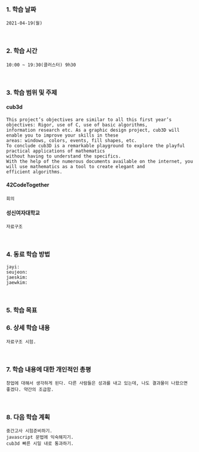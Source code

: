 ### 1. 학습 날짜
    2021-04-19(월)
​
### 2. 학습 시간
    10:00 ~ 19:30(클러스터) 9h30
​
### 3. 학습 범위 및 주제      
#### cub3d
    This project’s objectives are similar to all this first year’s objectives: Rigor, use of C, use of basic algorithms, 
    information research etc. As a graphic design project, cub3D will enable you to improve your skills in these
    areas: windows, colors, events, fill shapes, etc.
    To conclude cub3D is a remarkable playground to explore the playful practical applications of mathematics 
    without having to understand the specifics.
    With the help of the numerous documents available on the internet, you will use mathematics as a tool to create elegant and
    efficient algorithms.
    
#### 42CodeTogether
    회의
    
#### 성신여자대학교
    자료구조
​
### 4. 동료 학습 방법
    jayi:
    seujeon:
    jaeskim:
    jaewkim:
​
### 5. 학습 목표
    
    
### 6. 상세 학습 내용
    자료구조 시험.
​
### 7. 학습 내용에 대한 개인적인 총평
    창업에 대해서 생각하게 된다. 다른 사람들은 성과를 내고 있는데, 나도 결과물이 나왔으면 좋겠다. 약간의 조급함.
​
### 8. 다음 학습 계획
    중간고사 시험준비하기.
    javascript 문법에 익숙해지기.
    cub3d 빠른 시일 내로 통과하기.
